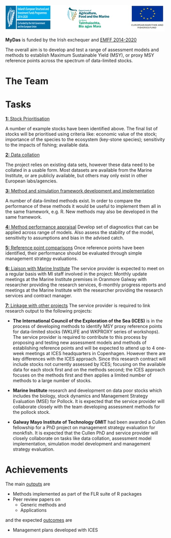 ![](emff-logo.jpg)

**MyDas** is funded by the Irish exchequer and [EMFF 2014-2020](https://ec.europa.eu/fisheries/cfp/emff_en)

The overall aim is to develop and test a range of assessment models and methods to establish Maximum Sustainable Yield (MSY), or proxy MSY reference points across the spectrum of data-limited stocks. 

# The Team

## 
##
##

# Tasks

[**1:** Stock Prioritisation](https://github.com/laurieKell/mydas/wiki/Task-1:-Stock-prioritisation)

A number of example stocks have been identified above. The final list of stocks will be prioritised using criteria like: economic value of the stock; importance of the species to the ecosystem (key-stone species); sensitivity to the impacts of fishing; available data.

[**2:** Data collation](https://github.com/laurieKell/mydas/wiki/Task-2:-Data-collation)

The project relies on existing data sets, however these data need to be collated in a usable form. Most datasets are available from the Marine Institute, or are publicly available, but others may only exist in other European labs/agencies.

[**3:** Method and simulation framework development and implementation](https://github.com/laurieKell/mydas/wiki/Task-3:-Method-and-simulation-framework-development-and-implementation)

A number of data-limited methods exist. In order to compare the performance of these methods it would be useful to implement them all in the same framework, e.g. R. New methods may also be developed in the same framework.

[**4:** Method performance appraisal](https://github.com/laurieKell/mydas/wiki/Task-4:-Method-performance-appraisal)
Develop set of diagnostics that can be applied across range of models. Also assess the stability of the model, sensitivity to assumptions and bias in the advised catch.

[**5:** Reference point comparisons](https://github.com/laurieKell/mydas/wiki/Task-5:-Reference-point-comparisons-(across-candidate-methods))
Once reference points have been identified, their performance should be evaluated through simple management strategy evaluations.

[**6:** Liaison with Marine Institute](https://github.com/laurieKell/mydas/wiki/Task-6:-Liaison-with-Marine-Institute)
The service provider is expected to meet on a regular basis with MI staff involved in the project:
Monthly update meetings at the Marine Institute premises in Oranmore Galway with researcher providing the research services, 
6-monthly progress reports and meetings at the Marine Institute with the researcher providing the research services and contract manager. 

[**7:** Linkage with other projects](https://github.com/laurieKell/mydas/wiki/Task-7:-Linkage-with-other-projects)
The service provider is required to link research output to the following projects: 

+ **The International Council of the Exploration of the Sea (ICES)** is in the process of developing methods to identify MSY proxy reference points for data-limited stocks (WKLIFE and WKPROXY series of workshops). The service provider is required to contribute to this process by proposing and testing new assessment models and methods of establishing reference points and will be expected to attend up to 4 one-week meetings at ICES headquarters in Copenhagen. However there are key differences with the ICES approach. Since this research contract will include stocks not currently assessed by ICES; focusing on the available data for each stock first and on the methods second; the ICES approach focuses on the methods first and then applies a limited number of methods to a large number of stocks.

+ **Marine Institute** research and development on data poor stocks which includes the biology, stock dynamics and Management Strategy Evaluation (MSE) for Pollock.  It is expected that the service provider will collaborate closely with the team developing assessment methods for the pollock stock.

+ **Galway Mayo Institute of Technology GMIT** had been awarded a Cullen fellowship for a PhD project on management strategy evaluation for monkfish. It is expected that the Cullen PhD and service provider will closely collaborate on tasks like data collation, assessment model implementation, simulation model development and management strategy evaluation. 

# Achievements

The main [outputs](https://github.com/laurieKell/mydas/wiki/Outputs) are 

+ Methods implemented as part of the FLR suite of R packages
+ Peer review papers on
     - Generic methods and
     - Applications

and the expected [outcomes](https://github.com/laurieKell/mydas/wiki/Outputs)  are
+ Management plans developed with ICES   

